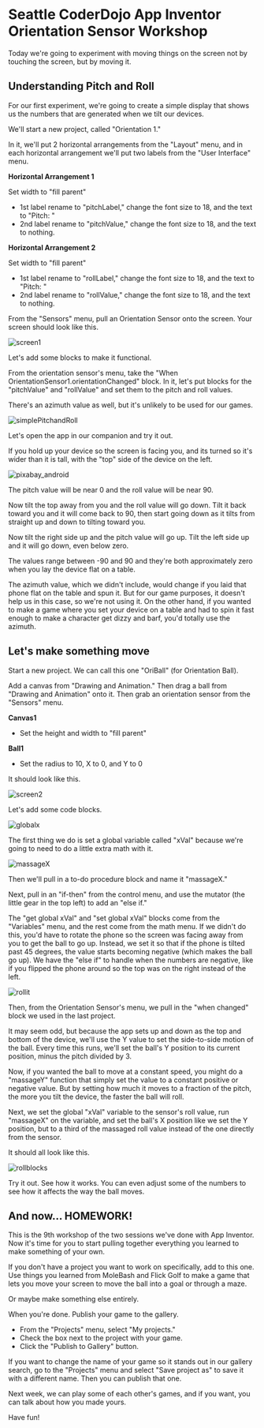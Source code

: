 # Seattle CoderDojo App Inventor Orientation Sensor Workshop

Today we're going to experiment with moving things on the screen not by touching the screen, but by moving it.

## Understanding Pitch and Roll

For our first experiment, we're going to create a simple display that shows us the numbers that are generated when we tilt our devices.

We'll start a new project, called "Orientation 1."

In it, we'll put 2 horizontal arrangements from the "Layout" menu, and in each horizontal arrangement we'll put two labels from the "User Interface" menu.

**Horizontal Arrangement 1**

Set width to "fill parent"

* 1st label rename to "pitchLabel," change the font size to 18, and the text to "Pitch: "
* 2nd label rename to "pitchValue," change the font size to 18, and the text to nothing.

**Horizontal Arrangement 2**

Set width to "fill parent"

- 1st label rename to "rollLabel," change the font size to 18, and the text to "Pitch: "
- 2nd label rename to "rollValue," change the font size to 18, and the text to nothing.

From the "Sensors" menu, pull an Orientation Sensor onto the screen. Your screen should look like this.

![screen1](/images/screen1.jpg)

Let's add some blocks to make it functional.

From the orientation sensor's menu, take the "When OrientationSensor1.orientationChanged" block. In it, let's put blocks for the "pitchValue" and "rollValue" and set them to the pitch and roll values.

There's an azimuth value as well, but it's unlikely to be used for our games. 

![simplePitchandRoll](/images/simplePitchandRoll.jpg)

Let's open the app in our companion and try it out.

If you hold up your device so the screen is facing you, and its turned so it's wider than it is tall, with the "top" side of the device on the left.

 ![pixabay_android](/images/pixabay_android.jpg)

The pitch value will be near 0 and the roll value will be near 90. 

Now tilt the top away from you and the roll value will go down. Tilt it back toward you and it will come back to 90, then start going down as it tilts from straight up and down to tilting toward you.

Now tilt the right side up and the pitch value will go up. Tilt the left side up and it will go down, even below zero. 

The values range between -90 and 90 and they're both approximately zero when you lay the device flat on a table.

The azimuth value, which we didn't include, would change if you laid that phone flat on the table and spun it. But for our game purposes, it doesn't help us in this case, so we're not using it. On the other hand, if you wanted to make a game where you set your device on a table and had to spin it fast enough to make a character get dizzy and barf, you'd totally use the azimuth.

## Let's make something move

Start a new project. We can call this one "OriBall" (for Orientation Ball).

Add a canvas from "Drawing and Animation." Then drag a ball from "Drawing and Animation" onto it. Then grab an orientation sensor from the "Sensors" menu.

**Canvas1**

* Set the height and width to "fill parent"

**Ball1**

* Set the radius to 10, X to 0, and Y to 0

It should look like this.

![screen2](/images/screen2.jpg)

Let's add some code blocks.

![globalx](/images/globalx.jpg)

The first thing we do is set a global variable called "xVal" because we're going to need to do a little extra math with it.

![massageX](/images/massageX.jpg)

Then we'll pull in a to-do procedure block and name it "massageX."

Next, pull in an "if-then" from the control menu, and use the mutator (the little gear in the top left) to add an "else if." 

The "get global xVal" and "set global xVal" blocks come from the "Variables" menu, and the rest come from the math menu. If we didn't do this, you'd have to rotate the phone so the screen was facing away from you to get the ball to go up. Instead, we set it so that if the phone is tilted past 45 degrees, the value starts becoming negative (which makes the ball go up). We have the "else if" to handle when the numbers are negative, like if you flipped the phone around so the top was on the right instead of the left.

![rollit](C:\Users\gregb\OneDrive\CoderDojo\DojoClass\AppInventorOrientation\images\rollit.jpg)

Then, from the Orientation Sensor's menu, we pull in the "when changed" block we used in the last project.

It may seem odd, but because the app sets up and down as the top and bottom of the device, we'll use the Y value to set the side-to-side motion of the ball. Every time this runs, we'll set the ball's Y position to its current position, minus the pitch divided by 3.

Now, if you wanted the ball to move at a constant speed, you might do a "massageY" function that simply set the value to a constant positive or negative value. But by setting how much it moves to a fraction of the pitch, the more you tilt the device, the faster the ball will roll.

Next, we set the global "xVal" variable to the sensor's roll value, run "massageX" on the variable, and set the ball's X position like we set the Y position, but to a third of the massaged roll value instead of the one directly from the sensor. 

It should all look like this.

![rollblocks](/images/rollblocks.jpg)

Try it out. See how it works. You can even adjust some of the numbers to see how it affects the way the ball moves.

## And now... HOMEWORK!

This is the 9th workshop of the two sessions we've done with App Inventor. Now it's time for you to start pulling together everything you learned to make something of your own.

If you don't have a project you want to work on specifically, add to this one. Use things you learned from MoleBash and Flick Golf to make a game that lets you move your screen to move the ball into a goal or through a maze.

Or maybe make something else entirely.

When you're done. Publish your game to the gallery. 

* From the "Projects" menu, select "My projects."
* Check the box next to the project with your game.
* Click the "Publish to Gallery" button.

If you want to change the name of your game so it stands out in our gallery search, go to the "Projects" menu and select "Save project as" to save it with a different name. Then you can publish that one.

Next week, we can play some of each other's games, and if you want, you can talk about how you made yours.

Have fun!